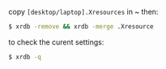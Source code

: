 copy `[desktop/laptop].Xresources` in ~ then:
```bash
$ xrdb -remove && xrdb -merge .Xresource
```

to check the curent settings:
```bash
$ xrdb -q
```
